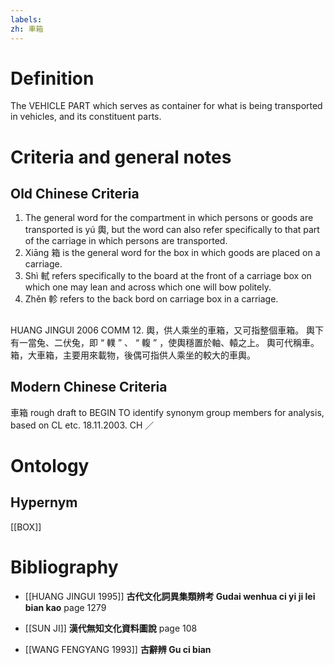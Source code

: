 ```yaml
---
labels: 
zh: 車箱
---
```


# Definition
The VEHICLE PART which serves as container for what is being transported in vehicles, and its constituent parts.
# Criteria and general notes
## Old Chinese Criteria
1. The general word for the compartment in which persons or goods are transported is yú 輿, but the word can also refer specifically to that part of the carriage in which persons are transported.
2. Xiāng 箱 is the general word for the box in which goods are placed on a carriage.
3. Shì 軾 refers specifically to the board at the front of a carriage box on which one may lean and across which one will bow politely.
4. Zhěn 軫 refers to the back bord on carriage box in a carriage.
## 
HUANG JINGUI 2006
COMM 12.
輿，供人乘坐的車箱，又可指整個車箱。
輿下有一當兔、二伏兔，即 “ 轐 ” 、 “ 輹 ” ，使輿穩置於軸、轅之上。
輿可代稱車。
箱，大車箱，主要用來載物，後偶可指供人乘坐的較大的車輿。
## Modern Chinese Criteria
車箱
rough draft to BEGIN TO identify synonym group members for analysis, based on CL etc. 18.11.2003. CH ／
# Ontology

## Hypernym
[[BOX]]
# Bibliography
- [[HUANG JINGUI 1995]]
**古代文化詞異集類辨考 Gudai wenhua ci yi ji lei bian kao** page 1279

- [[SUN JI]]
**漢代無知文化資料圖說** page 108

- [[WANG FENGYANG 1993]]
**古辭辨 Gu ci bian** 
